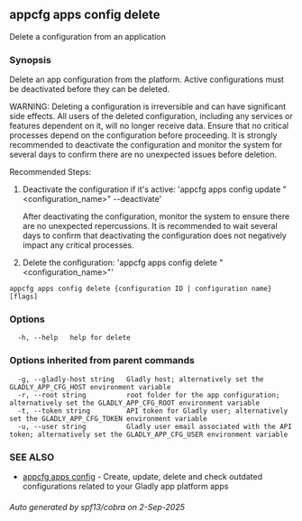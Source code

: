 ## appcfg apps config delete

Delete a configuration from an application

### Synopsis


Delete an app configuration from the platform. Active configurations must be deactivated before they can be deleted.

WARNING: Deleting a configuration is irreversible and can have significant side effects. All users of the deleted configuration, including any services or features dependent on it, will no longer receive data. Ensure that no critical processes depend on the configuration before proceeding. It is strongly recommended to deactivate the configuration and monitor the system for several days to confirm there are no unexpected issues before deletion.

Recommended Steps:
1. Deactivate the configuration if it's active:
  'appcfg apps config update "<configuration_name>" --deactivate'

   After deactivating the configuration, monitor the system to ensure there are no unexpected repercussions. It is recommended to wait several days to confirm that deactivating the configuration does not negatively impact any critical processes.

2. Delete the configuration:
  'appcfg apps config delete "<configuration_name>"'


```
appcfg apps config delete {configuration ID | configuration name} [flags]
```

### Options

```
  -h, --help   help for delete
```

### Options inherited from parent commands

```
  -g, --gladly-host string   Gladly host; alternatively set the GLADLY_APP_CFG_HOST environment variable
  -r, --root string          root folder for the app configuration; alternatively set the GLADLY_APP_CFG_ROOT environment variable
  -t, --token string         API token for Gladly user; alternatively set the GLADLY_APP_CFG_TOKEN environment variable
  -u, --user string          Gladly user email associated with the API token; alternatively set the GLADLY_APP_CFG_USER environment variable
```

### SEE ALSO

* [appcfg apps config](appcfg_apps_config.md)	 - Create, update, delete and check outdated configurations related to your Gladly app platform apps

###### Auto generated by spf13/cobra on 2-Sep-2025
